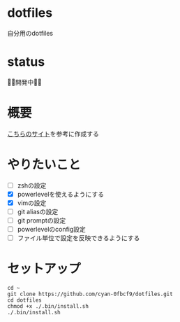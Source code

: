 # dotfiles
自分用のdotfiles

# status
👨‍💻開発中👨‍💻

# 概要
[こちらのサイト](https://qiita.com/yutakatay/items/c6c7584d9795799ee164)を参考に作成する

# やりたいこと
- [ ] zshの設定
- [x] powerlevelを使えるようにする
- [x] vimの設定
- [ ] git aliasの設定
- [ ] git promptの設定
- [ ] powerlevelのconfig設定
- [ ] ファイル単位で設定を反映できるようにする

# セットアップ
```shell
cd ~
git clone https://github.com/cyan-0fbcf9/dotfiles.git
cd dotfiles
chmod +x ./.bin/install.sh
./.bin/install.sh
```
